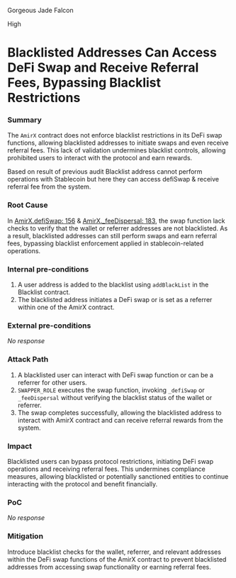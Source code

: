 Gorgeous Jade Falcon

High

# Blacklisted Addresses Can Access DeFi Swap and Receive Referral Fees, Bypassing Blacklist Restrictions

### Summary

The `AmirX` contract does not enforce blacklist restrictions in its DeFi swap functions, allowing blacklisted addresses to initiate swaps and even receive referral fees. This lack of validation undermines blacklist controls, allowing prohibited users to interact with the protocol and earn rewards.

Based on result of previous audit Blacklist address cannot perform operations with Stablecoin but here they can access defiSwap & receive referral fee from the system.

### Root Cause

In [AmirX.defiSwap: 156](https://github.com/sherlock-audit/2024-11-telcoin/blob/b9c751b59e78a7123a636e31ecafc9147046f190/telcoin-audit/contracts/swap/AmirX.sol#L156) &  [AmirX._feeDispersal: 183](https://github.com/sherlock-audit/2024-11-telcoin/blob/b9c751b59e78a7123a636e31ecafc9147046f190/telcoin-audit/contracts/swap/AmirX.sol#L183), the swap function lack checks to verify that the wallet or referrer addresses are not blacklisted. As a result, blacklisted addresses can still perform swaps and earn referral fees, bypassing blacklist enforcement applied in stablecoin-related operations.

### Internal pre-conditions

1. A user address is added to the blacklist using `addBlackList` in the Blacklist contract.
2. The blacklisted address initiates a DeFi swap or is set as a referrer within one of the AmirX contract.

### External pre-conditions

_No response_

### Attack Path

1. A blacklisted user can interact with DeFi swap function or can be a referrer for other users.
2. `SWAPPER_ROLE` executes the swap function, invoking `_defiSwap` or `_feeDispersal` without verifying the blacklist status of the wallet or referrer.
3. The swap completes successfully, allowing the blacklisted address to interact with AmirX contract and can receive referral rewards from the system.

### Impact

Blacklisted users can bypass protocol restrictions, initiating DeFi swap operations and receiving referral fees. This undermines compliance measures, allowing blacklisted or potentially sanctioned entities to continue interacting with the protocol and benefit financially.

### PoC

_No response_

### Mitigation

Introduce blacklist checks for the wallet, referrer, and relevant addresses within the DeFi swap functions of the AmirX contract to prevent blacklisted addresses from accessing swap functionality or earning referral fees.